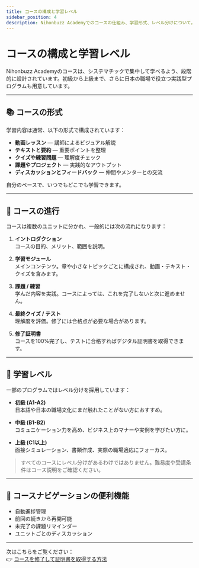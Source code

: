```yaml
---
title: コースの構成と学習レベル
sidebar_position: 4
description: Nihonbuzz Academyでのコースの仕組み、学習形式、レベル分けについて。
---
```


# コースの構成と学習レベル

Nihonbuzz Academyのコースは、システマチックで集中して学べるよう、段階的に設計されています。初級から上級まで、さらに日本の職場で役立つ実践型プログラムも用意しています。

---

## 📚 コースの形式

学習内容は通常、以下の形式で構成されています：

- **動画レッスン** — 講師によるビジュアル解説  
- **テキストと要約** — 重要ポイントを整理  
- **クイズや練習問題** — 理解度チェック  
- **課題やプロジェクト** — 実践的なアウトプット  
- **ディスカッションとフィードバック** — 仲間やメンターとの交流  

自分のペースで、いつでもどこでも学習できます。

---

## 🧭 コースの進行

コースは複数のユニットに分かれ、一般的には次の流れになります：

1. **イントロダクション**  
   コースの目的、メリット、範囲を説明。

2. **学習モジュール**  
   メインコンテンツ。章や小さなトピックごとに構成され、動画・テキスト・クイズを含みます。

3. **課題 / 練習**  
   学んだ内容を実践。コースによっては、これを完了しないと次に進めません。

4. **最終クイズ / テスト**  
   理解度を評価。修了には合格点が必要な場合があります。

5. **修了証明書**  
   コースを100%完了し、テストに合格すればデジタル証明書を取得できます。

---

## 🧱 学習レベル

一部のプログラムではレベル分けを採用しています：

- **初級 (A1-A2)**  
  日本語や日本の職場文化にまだ触れたことがない方におすすめ。

- **中級 (B1-B2)**  
  コミュニケーション力を高め、ビジネス上のマナーや実例を学びたい方に。

- **上級 (C1以上)**  
  面接シミュレーション、書類作成、実際の職場適応にフォーカス。

> すべてのコースにレベル分けがあるわけではありません。難易度や受講条件はコース説明をご確認ください。

---

## 📌 コースナビゲーションの便利機能

- 自動進捗管理  
- 前回の続きから再開可能  
- 未完了の課題リマインダー  
- ユニットごとのディスカッション  

---

次はこちらをご覧ください：  
👉 [コースを修了して証明書を取得する方法](./selesaikan-kursus.md)
